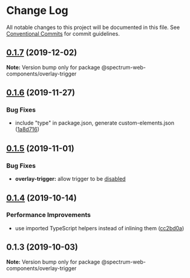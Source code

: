 # Change Log

All notable changes to this project will be documented in this file.
See [Conventional Commits](https://conventionalcommits.org) for commit guidelines.

## [0.1.7](https://github.com/adobe/spectrum-web-components/compare/@spectrum-web-components/overlay-trigger@0.1.6...@spectrum-web-components/overlay-trigger@0.1.7) (2019-12-02)

**Note:** Version bump only for package @spectrum-web-components/overlay-trigger

## [0.1.6](https://github.com/adobe/spectrum-web-components/compare/@spectrum-web-components/overlay-trigger@0.1.5...@spectrum-web-components/overlay-trigger@0.1.6) (2019-11-27)

### Bug Fixes

-   include "type" in package.json, generate custom-elements.json ([1a8d716](https://github.com/adobe/spectrum-web-components/commit/1a8d716))

## [0.1.5](https://github.com/adobe/spectrum-web-components/compare/@spectrum-web-components/overlay-trigger@0.1.4...@spectrum-web-components/overlay-trigger@0.1.5) (2019-11-01)

### Bug Fixes

-   **overlay-trigger:** allow trigger to be [disabled](<[fe9541e](https://github.com/adobe/spectrum-web-components/commit/fe9541e)>)

## [0.1.4](https://github.com/adobe/spectrum-web-components/compare/@spectrum-web-components/overlay-trigger@0.1.3...@spectrum-web-components/overlay-trigger@0.1.4) (2019-10-14)

### Performance Improvements

-   use imported TypeScript helpers instead of inlining them ([cc2bd0a](https://github.com/adobe/spectrum-web-components/commit/cc2bd0a))

## 0.1.3 (2019-10-03)

**Note:** Version bump only for package @spectrum-web-components/overlay-trigger
